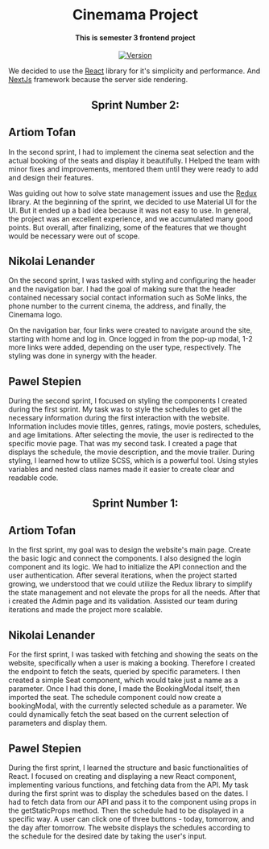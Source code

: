 <h1 align="center">Cinemama Project</h1>

<h4 align="center">This is semester 3 frontend project</h4>

<p align="center">
  <a href="https://github.com/F0rty-Tw0/NEXT_Cinemama"><img src="https://img.shields.io/github/package-json/v/F0rty-Tw0/NEXT_Cinemama/master.svg" alt="Version"></a>
</p>

We decided to use the [React](https://reactjs.org/) library for it's simplicity and performance.
And [NextJs](https://nextjs.org/) framework because the server side rendering.

<h2 align="center">Sprint Number 2:</h2>

## Artiom Tofan

In the second sprint, I had to implement the cinema seat selection and the actual booking of the seats and display it beautifully.
I Helped the team with minor fixes and improvements, mentored them until they were ready to add and design their features.

Was guiding out how to solve state management issues and use the [Redux](https://redux.js.org/) library.
At the beginning of the sprint, we decided to use Material UI for the UI. But it ended up a bad idea because it was not easy to use.
In general, the project was an excellent experience, and we accumulated many good points. But overall, after finalizing, some of the features that we thought would be necessary were out of scope.

## Nikolai Lenander

On the second sprint, I was tasked with styling and configuring the header and the navigation bar. I had the goal of making sure that the header contained necessary social contact information such as SoMe links, the phone number to the current cinema, the address, and finally, the Cinemama logo.

On the navigation bar, four links were created to navigate around the site, starting with home and log in. Once logged in from the pop-up modal, 1-2 more links were added, depending on the user type, respectively. The styling was done in synergy with the header.

## Pawel Stepien

During the second sprint, I focused on styling the components I created during the first sprint.
My task was to style the schedules to get all the necessary information during the first interaction with the website. Information includes movie titles, genres, ratings, movie posters, schedules, and age limitations. After selecting the movie, the user is redirected to the specific movie page. That was my second task. I created a page that displays the schedule, the movie description, and the movie trailer. During styling, I learned how to utilize SCSS, which is a powerful tool. Using styles variables and nested class names made it easier to create clear and readable code.

<h2 align="center">Sprint Number 1:</h2>

## Artiom Tofan

In the first sprint, my goal was to design the website's main page. Create the basic logic and connect the components.
I also designed the login component and its logic. We had to initialize the API connection and the user authentication.
After several iterations, when the project started growing, we understood that we could utilize the Redux library to simplify the state management and not elevate the props for all the needs.
After that i created the Admin page and its validation.
Assisted our team during iterations and made the project more scalable.

## Nikolai Lenander

For the first sprint, I was tasked with fetching and showing the seats on the website, specifically when a user is making a booking. Therefore I created the endpoint to fetch the seats, queried by specific parameters. I then created a simple Seat component, which would take just a name as a parameter. Once I had this done, I made the BookingModal itself, then imported the seat. The schedule component could now create a bookingModal, with the currently selected schedule as a parameter. We could dynamically fetch the seat based on the current selection of parameters and display them.

## Pawel Stepien

During the first sprint, I learned the structure and basic functionalities of React.
I focused on creating and displaying a new React component, implementing various functions, and fetching data from the API.
My task during the first sprint was to display the schedules based on the dates. I had to fetch data from our API and pass it to the component using props in the getStaticProps method. Then the schedule had to be displayed in a specific way.
A user can click one of three buttons - today, tomorrow, and the day after tomorrow. The website displays the schedules according to the schedule for the desired date by taking the user's input.
